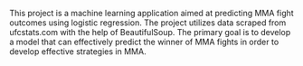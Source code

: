 This project is a machine learning application aimed at predicting MMA fight outcomes using logistic regression. The project utilizes data scraped from ufcstats.com with the help of BeautifulSoup. The primary goal is to develop a model that can effectively predict the winner of MMA fights in order to develop effective strategies in MMA.

